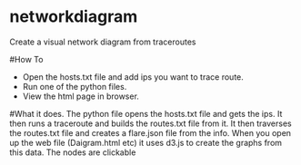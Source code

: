 # networkdiagram
Create a visual network diagram from traceroutes

#How To
- Open the hosts.txt file and add ips you want to trace route. 
- Run one of the python files.
- View the html page in browser.

#What it does.
The python file opens the hosts.txt file and gets the ips. It then runs a traceroute and builds the routes.txt file from it. It then traverses the routes.txt file and creates a flare.json file from the info. 
When you open up the web file (Daigram.html etc) it uses d3.js to create the graphs from this data. The nodes are clickable
